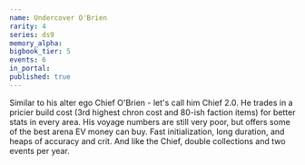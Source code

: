 ```yaml
---
name: Undercover O'Brien
rarity: 4
series: ds9
memory_alpha:
bigbook_tier: 5
events: 6
in_portal:
published: true
---
```


Similar to his alter ego Chief O'Brien - let's call him Chief 2.0. He trades in a pricier build cost (3rd highest chron cost and 80-ish faction items) for better stats in every area. His voyage numbers are still very poor, but offers some of the best arena EV money can buy. Fast initialization, long duration, and heaps of accuracy and crit. And like the Chief, double collections and two events per year.

